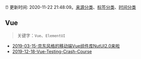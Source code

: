 :alarm_clock: 更新时间: 2020-11-22 21:48:09。[来源分类](../README.md)、[标签分类](../TAGS.md)、[时间分类](../TIMELINE.md)

## Vue


> 关键字：`Vue`、`ElementUI`



- [2019-03-15-京东风格的移动端Vue组件库NutUI2.0来啦](https://jdc.jd.com/archives/212979) 
- [2019-12-18-Vue-Testing-Crash-Course](https://dev.to/blacksonic/vue-testing-crash-course-59kl) 